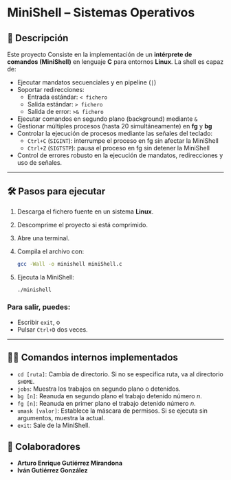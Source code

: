 # MiniShell – Sistemas Operativos

## 📌 Descripción

Este proyecto Consiste en la implementación de un **intérprete de comandos (MiniShell)** en lenguaje **C** para entornos **Linux**. La shell es capaz de:

- Ejecutar mandatos secuenciales y en pipeline (`|`)
- Soportar redirecciones:
  - Entrada estándar: `< fichero`
  - Salida estándar: `> fichero`
  - Salida de error: `>& fichero`
- Ejecutar comandos en segundo plano (background) mediante `&`
- Gestionar múltiples procesos (hasta 20 simultáneamente) en **fg** y **bg**
- Controlar la ejecución de procesos mediante las señales del teclado:
  - `Ctrl+C` (`SIGINT`): interrumpe el proceso en fg sin afectar la MiniShell
  - `Ctrl+Z` (`SIGTSTP`): pausa el proceso en fg sin detener la MiniShell
- Control de errores robusto en la ejecución de mandatos, redirecciones y uso de señales.

---

## 🛠️ Pasos para ejecutar

1. Descarga el fichero fuente en un sistema **Linux**.
2. Descomprime el proyecto si está comprimido.
3. Abre una terminal.
4. Compila el archivo con:

   ```bash
   gcc -Wall -o minishell miniShell.c

4. Ejecuta la MiniShell:

   ```bash
   ./minishell

### Para salir, puedes:

- Escribir `exit`, o  
- Pulsar `Ctrl+D` dos veces.

---

## 👨‍💻 Comandos internos implementados

- `cd [ruta]`: Cambia de directorio. Si no se especifica ruta, va al directorio `$HOME`.
- `jobs`: Muestra los trabajos en segundo plano o detenidos.
- `bg [n]`: Reanuda en segundo plano el trabajo detenido número *n*.
- `fg [n]`: Reanuda en primer plano el trabajo detenido número *n*.
- `umask [valor]`: Establece la máscara de permisos. Si se ejecuta sin argumentos, muestra la actual.
- `exit`: Sale de la MiniShell.

## 👥 Colaboradores

- **Arturo Enrique Gutiérrez Mirandona**  
- **Iván Gutiérrez González**
